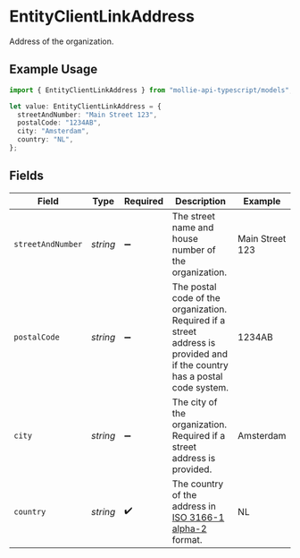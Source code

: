 # EntityClientLinkAddress

Address of the organization.

## Example Usage

```typescript
import { EntityClientLinkAddress } from "mollie-api-typescript/models";

let value: EntityClientLinkAddress = {
  streetAndNumber: "Main Street 123",
  postalCode: "1234AB",
  city: "Amsterdam",
  country: "NL",
};
```

## Fields

| Field                                                                                                                      | Type                                                                                                                       | Required                                                                                                                   | Description                                                                                                                | Example                                                                                                                    |
| -------------------------------------------------------------------------------------------------------------------------- | -------------------------------------------------------------------------------------------------------------------------- | -------------------------------------------------------------------------------------------------------------------------- | -------------------------------------------------------------------------------------------------------------------------- | -------------------------------------------------------------------------------------------------------------------------- |
| `streetAndNumber`                                                                                                          | *string*                                                                                                                   | :heavy_minus_sign:                                                                                                         | The street name and house number of the organization.                                                                      | Main Street 123                                                                                                            |
| `postalCode`                                                                                                               | *string*                                                                                                                   | :heavy_minus_sign:                                                                                                         | The postal code of the organization. Required if a street address is provided and if the country has a postal<br/>code system. | 1234AB                                                                                                                     |
| `city`                                                                                                                     | *string*                                                                                                                   | :heavy_minus_sign:                                                                                                         | The city of the organization. Required if a street address is provided.                                                    | Amsterdam                                                                                                                  |
| `country`                                                                                                                  | *string*                                                                                                                   | :heavy_check_mark:                                                                                                         | The country of the address in<br/>[ISO 3166-1 alpha-2](https://en.wikipedia.org/wiki/ISO_3166-1_alpha-2) format.           | NL                                                                                                                         |